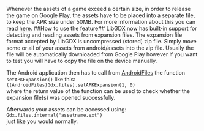 Whenever the assets of a game exceed a certain size, in order to release the game on Google Play, the assets have to be placed into a separate file, to keep the APK size under 50MB. For more information about this you can read [here](http://developer.android.com/google/play/expansion-files.html).
##How to use the feature##
LibGDX now has built-in support for detecting and reading assets from expansion files. The expansion file format accepted by LibGDX is uncompressed (stored) zip file. Simply move some or all of your assets from android/assets into the zip file. Usually the file will be automatically downloaded from Google Play however if you want to test you will have to copy the file on the device manually.

The Android application then has to call from [AndroidFiles](https://github.com/libgdx/libgdx/blob/master/backends/gdx-backend-android/src/com/badlogic/gdx/backends/android/AndroidFiles.java) the function `setAPKExpansion()` like this:  
`((AndroidFiles)Gdx.files).setAPKExpansion(1, 0)`  
where the return value of the function can be used to check whether the expansion file(s) was opened successfully.

Afterwards your assets can be accessed using:  
`Gdx.files.internal("assetname.ext")`  
just like you would normally.